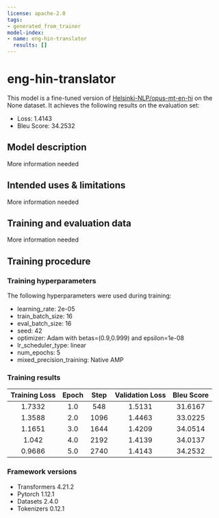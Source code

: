 ```yaml
---
license: apache-2.0
tags:
- generated_from_trainer
model-index:
- name: eng-hin-translator
  results: []
---
```


<!-- This model card has been generated automatically according to the information the Trainer had access to. You
should probably proofread and complete it, then remove this comment. -->

# eng-hin-translator

This model is a fine-tuned version of [Helsinki-NLP/opus-mt-en-hi](https://huggingface.co/Helsinki-NLP/opus-mt-en-hi) on the None dataset.
It achieves the following results on the evaluation set:
- Loss: 1.4143
- Bleu Score: 34.2532

## Model description

More information needed

## Intended uses & limitations

More information needed

## Training and evaluation data

More information needed

## Training procedure

### Training hyperparameters

The following hyperparameters were used during training:
- learning_rate: 2e-05
- train_batch_size: 16
- eval_batch_size: 16
- seed: 42
- optimizer: Adam with betas=(0.9,0.999) and epsilon=1e-08
- lr_scheduler_type: linear
- num_epochs: 5
- mixed_precision_training: Native AMP

### Training results

| Training Loss | Epoch | Step | Validation Loss | Bleu Score |
|:-------------:|:-----:|:----:|:---------------:|:----------:|
| 1.7332        | 1.0   | 548  | 1.5131          | 31.6167    |
| 1.3588        | 2.0   | 1096 | 1.4463          | 33.0225    |
| 1.1651        | 3.0   | 1644 | 1.4209          | 34.0514    |
| 1.042         | 4.0   | 2192 | 1.4139          | 34.0137    |
| 0.9686        | 5.0   | 2740 | 1.4143          | 34.2532    |


### Framework versions

- Transformers 4.21.2
- Pytorch 1.12.1
- Datasets 2.4.0
- Tokenizers 0.12.1
